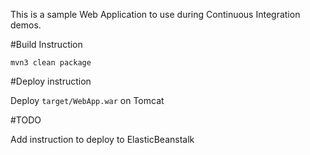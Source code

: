 This is a sample Web Application to use during Continuous Integration demos.

#Build Instruction

```
mvn3 clean package
```





#Deploy instruction

Deploy ```target/WebApp.war``` on Tomcat
 
#TODO
 
Add instruction to deploy to ElasticBeanstalk
